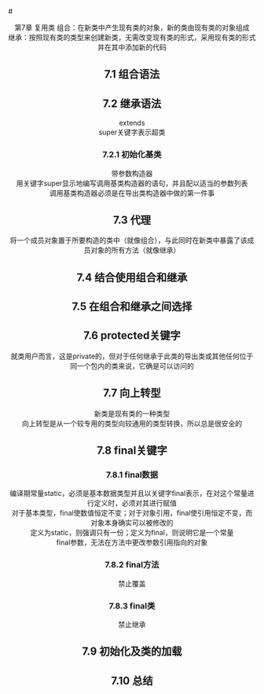 #<center> 第7章 复用类
组合：在新类中产生现有类的对象，新的类由现有类的对象组成  
继承：按照现有类的类型来创建新类，无需改变现有类的形式，采用现有类的形式并在其中添加新的代码
## 7.1 组合语法
## 7.2 继承语法
extends  
super关键字表示超类
### 7.2.1 初始化基类
带参数构造器  
用关键字super显示地编写调用基类构造器的语句，并且配以适当的参数列表  
调用基类构造器必须是在导出类构造器中做的第一件事  
## 7.3 代理
将一个成员对象置于所要构造的类中（就像组合），与此同时在新类中暴露了该成员对象的所有方法（就像继承）  
## 7.4 结合使用组合和继承
## 7.5 在组合和继承之间选择
## 7.6 protected关键字
就类用户而言，这是private的，但对于任何继承于此类的导出类或其他任何位于同一个包内的类来说，它确是可以访问的  
## 7.7 向上转型
新类是现有类的一种类型  
向上转型是从一个较专用的类型向较通用的类型转换，所以总是很安全的  
## 7.8 final关键字
### 7.8.1 final数据
编译期常量static，必须是基本数据类型并且以关键字final表示，在对这个常量进行定义时，必须对其进行赋值  
对于基本类型，final使数值恒定不变；对于对象引用，final使引用恒定不变，而对象本身确实可以被修改的  
定义为static，则强调只有一份；定义为final，则说明它是一个常量  
final参数，无法在方法中更改参数引用指向的对象  
### 7.8.2 final方法
禁止覆盖  
### 7.8.3 final类
禁止继承
## 7.9 初始化及类的加载
## 7.10 总结


